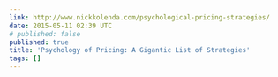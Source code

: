 ```yaml
---
link: http://www.nickkolenda.com/psychological-pricing-strategies/
date: 2015-05-11 02:39 UTC
# published: false
published: true
title: 'Psychology of Pricing: A Gigantic List of Strategies'
tags: []
---
```



